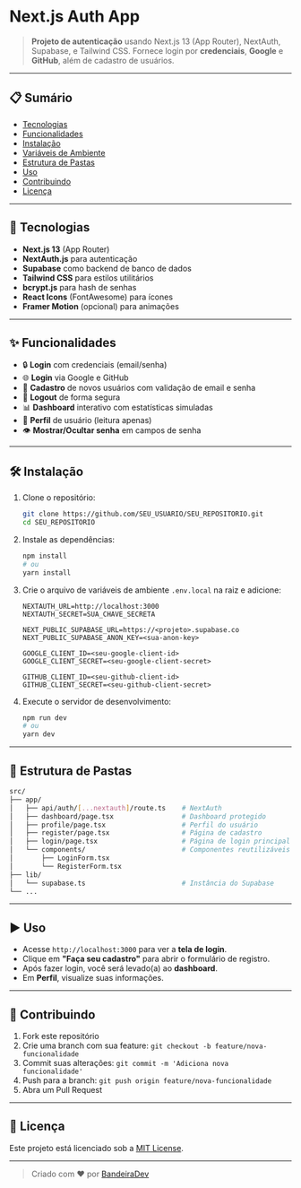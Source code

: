 # Next.js Auth App

> **Projeto de autenticação** usando Next.js 13 (App Router), NextAuth, Supabase, e Tailwind CSS. Fornece login por **credenciais**, **Google** e **GitHub**, além de cadastro de usuários.

---

## 📋 Sumário

- [Tecnologias](#-tecnologias)
- [Funcionalidades](#-funcionalidades)
- [Instalação](#-instalação)
- [Variáveis de Ambiente](#-variáveis-de-ambiente)
- [Estrutura de Pastas](#-estrutura-de-pastas)
- [Uso](#-uso)
- [Contribuindo](#-contribuindo)
- [Licença](#-licença)

---

## 🚀 Tecnologias

- **Next.js 13** (App Router)
- **NextAuth.js** para autenticação
- **Supabase** como backend de banco de dados
- **Tailwind CSS** para estilos utilitários
- **bcrypt.js** para hash de senhas
- **React Icons** (FontAwesome) para ícones
- **Framer Motion** (opcional) para animações

---

## ✨ Funcionalidades

- 🔒 **Login** com credenciais (email/senha)
- 🌐 **Login** via Google e GitHub
- 📝 **Cadastro** de novos usuários com validação de email e senha
- 🚪 **Logout** de forma segura
- 📊 **Dashboard** interativo com estatísticas simuladas
- 👤 **Perfil** de usuário (leitura apenas)
- 👁️ **Mostrar/Ocultar senha** em campos de senha

---

## 🛠️ Instalação

1. Clone o repositório:
   ```bash
   git clone https://github.com/SEU_USUARIO/SEU_REPOSITORIO.git
   cd SEU_REPOSITORIO
   ```

2. Instale as dependências:
   ```bash
   npm install
   # ou
   yarn install
   ```

3. Crie o arquivo de variáveis de ambiente `.env.local` na raiz e adicione:
   ```env
   NEXTAUTH_URL=http://localhost:3000
   NEXTAUTH_SECRET=SUA_CHAVE_SECRETA

   NEXT_PUBLIC_SUPABASE_URL=https://<projeto>.supabase.co
   NEXT_PUBLIC_SUPABASE_ANON_KEY=<sua-anon-key>

   GOOGLE_CLIENT_ID=<seu-google-client-id>
   GOOGLE_CLIENT_SECRET=<seu-google-client-secret>

   GITHUB_CLIENT_ID=<seu-github-client-id>
   GITHUB_CLIENT_SECRET=<seu-github-client-secret>
   ```

4. Execute o servidor de desenvolvimento:
   ```bash
   npm run dev
   # ou
   yarn dev
   ```

---

## 📂 Estrutura de Pastas

```bash
src/
├── app/
│   ├── api/auth/[...nextauth]/route.ts    # NextAuth
│   ├── dashboard/page.tsx                 # Dashboard protegido
│   ├── profile/page.tsx                   # Perfil do usuário
│   ├── register/page.tsx                  # Página de cadastro
│   ├── login/page.tsx                     # Página de login principal
│   └── components/                        # Componentes reutilizáveis
│       ├── LoginForm.tsx
│       └── RegisterForm.tsx
├── lib/
│   └── supabase.ts                        # Instância do Supabase
└── ...
```

---

## ▶️ Uso

- Acesse `http://localhost:3000` para ver a **tela de login**.
- Clique em **"Faça seu cadastro"** para abrir o formulário de registro.
- Após fazer login, você será levado(a) ao **dashboard**.
- Em **Perfil**, visualize suas informações.

---

## 🤝 Contribuindo

1. Fork este repositório
2. Crie uma branch com sua feature: `git checkout -b feature/nova-funcionalidade`
3. Commit suas alterações: `git commit -m 'Adiciona nova funcionalidade'`
4. Push para a branch: `git push origin feature/nova-funcionalidade`
5. Abra um Pull Request

---

## 📄 Licença

Este projeto está licenciado sob a [MIT License](LICENSE).

---

> Criado com ❤️ por [BandeiraDev](https://github.com/andre-0303)

